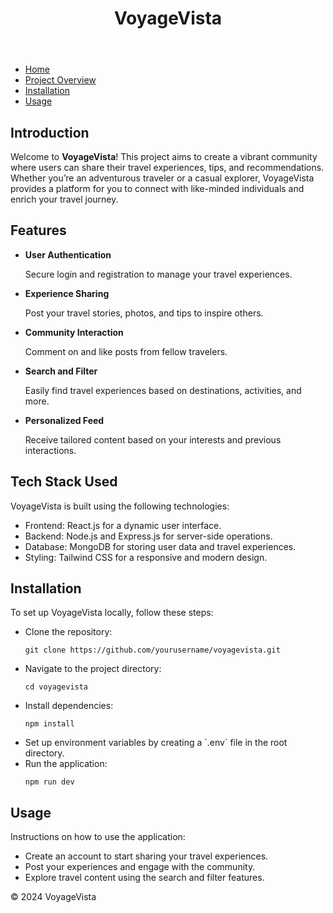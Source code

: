 <!DOCTYPE html>
<html lang="en">
<head>
    <meta charset="UTF-8">
    <meta name="viewport" content="width=device-width, initial-scale=1.0">
<!--     <title>VoyageVista</title> -->
    <!-- Add your CSS links or styles here -->
</head>
<body>
    <header>
        <h1>VoyageVista</h1>
    </header>
    <nav>
        <ul>
            <li><a href="https://github.com/yourusername/voyagevista">Home</a></li>
            <li><a href="https://github.com/yourusername/voyagevista">Project Overview</a></li>
            <li><a href="https://github.com/yourusername/voyagevista">Installation</a></li>
            <li><a href="https://github.com/yourusername/voyagevista">Usage</a></li>
        </ul>
    </nav>
    <main>
        <section id="introduction">
            <h2>Introduction</h2>
            <p>Welcome to <strong>VoyageVista</strong>! This project aims to create a vibrant community where users can share their travel experiences, tips, and recommendations. Whether you’re an adventurous traveler or a casual explorer, VoyageVista provides a platform for you to connect with like-minded individuals and enrich your travel journey.</p>
        </section>
        <section id="features">
            <h2>Features</h2>
            <ul>
                <li><strong>User Authentication</strong>
                    <p>Secure login and registration to manage your travel experiences.</p>
                </li>
                <li><strong>Experience Sharing</strong>
                    <p>Post your travel stories, photos, and tips to inspire others.</p>
                </li>
                <li><strong>Community Interaction</strong>
                    <p>Comment on and like posts from fellow travelers.</p>
                </li>
                <li><strong>Search and Filter</strong>
                    <p>Easily find travel experiences based on destinations, activities, and more.</p>
                </li>
                <li><strong>Personalized Feed</strong>
                    <p>Receive tailored content based on your interests and previous interactions.</p>
                </li>
            </ul>
        </section>
        <section id="techstack">
            <h2>Tech Stack Used</h2>
            <p>VoyageVista is built using the following technologies:</p>
            <ul>
                <li>Frontend: React.js for a dynamic user interface.</li>
                <li>Backend: Node.js and Express.js for server-side operations.</li>
                <li>Database: MongoDB for storing user data and travel experiences.</li>
                <li>Styling: Tailwind CSS for a responsive and modern design.</li>
            </ul>
        </section>
        <section id="installation">
            <h2>Installation</h2>
            <p>To set up VoyageVista locally, follow these steps:</p>
            <ul>
                <li>Clone the repository:</li>
                <pre><code>git clone https://github.com/yourusername/voyagevista.git</code></pre>
                <li>Navigate to the project directory:</li>
                <pre><code>cd voyagevista</code></pre>
                <li>Install dependencies:</li>
                <pre><code>npm install</code></pre>
                <li>Set up environment variables by creating a `.env` file in the root directory.</li>
                <li>Run the application:</li>
                <pre><code>npm run dev</code></pre>
            </ul>
        </section>
        <section id="usage">
            <h2>Usage</h2>
            <p>Instructions on how to use the application:</p>
            <ul>
                <li>Create an account to start sharing your travel experiences.</li>
                <li>Post your experiences and engage with the community.</li>
                <li>Explore travel content using the search and filter features.</li>
            </ul>
        </section>
<!--         <section id="currently-planned-features">
            <h2>Currently Planned Features</h2>
            <p>Exciting features on our roadmap include:</p>
            <ul>
                <li>Mobile application for on-the-go sharing.</li>
                <li>Enhanced search functionality for better content discovery.</li>
                <li>User profiles to showcase travel history.</li>
            </ul>
        </section>
        <section id="future-enhancements">
            <h2>Future Enhancements</h2>
            <p>We are continuously looking to improve VoyageVista. Planned features for future releases include:</p>
            <ul>
                <li>Travel itineraries for users to share and collaborate.</li>
                <li>Offline access to saved content.</li>
                <li>Collaborative trip planning with friends and family.</li>
            </ul>
        </section> -->
    </main>
    <footer>
        <p>&copy; 2024 VoyageVista</p>
    </footer>
</body>
</html>
